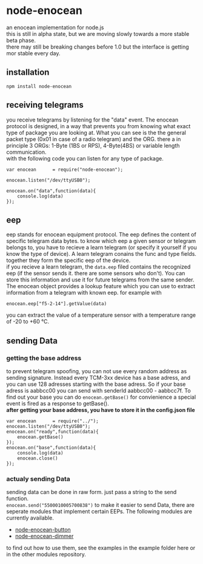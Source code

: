 # node-enocean
an enocean implementation for node.js   
this is still in alpha state, but we are moving slowly towards a more stable beta phase.    
there may still be breaking changes before 1.0 but the interface is getting mor stable every day.

## installation
```
npm install node-enocean
```
## receiving telegrams
you receive telegrams by listening for the "data" event. The enocean protocol is designed, in a way that prevents you from knowing what exact type of package you are looking at. What you can see is the the general packet type (0x01 in case of a radio telegram) and the ORG. there a in principle 3 ORGs: 1-Byte (1BS or RPS), 4-Byte(4BS) or variable length communication.    
with the following code you can listen for any type of package.

```
var enocean      = require("node-enocean");

enocean.listen("/dev/ttyUSB0"); 

enocean.on("data",function(data){   
	console.log(data) 
});
```
## eep
eep stands for enocean equipment protocol. The eep defines the content of specific telegram data bytes. to know which eep a given sensor or telegram belongs to, you have to recieve a learn telegram (or specify it yourself if you know the type of device). A learn telegram conains the func and type fields. together they form the specific eep of the device.  
if you recieve a learn telegram, the `data.eep` filed contains the recognized eep (if the sensor sends it. there are some sensors who don't). You can store this information and use it for future telegrams from the same sender.
The enocean object provides a lookup feature which you can use to extract information from a telegram with known eep. for example with

```
enocean.eep["f5-2-14"].getValue(data)
```

you can extract the value of a temperature sensor with a temperature range of -20 to +60 °C.

## sending Data
### getting the base address
to prevent telegram spoofing, you can not use every random address as sending signature. Instead every TCM-3xx device has a base adress, and you can use 128 adresses starting with the base adress. So if your base adress is aabbcc00 you can send with senderId aabbcc00 - aabbcc7f. To find out your base you can do `enocean.getBase()` for convienience a special event is fired as a response to getBase().     
**after getting your base address, you have to store it in the config.json file**
```
var enocean      = require("../");  
enocean.listen("/dev/ttyUSB0"); 
enocean.on("ready",function(data){   
    enocean.getBase()            
});
enocean.on("base",function(data){   
    console.log(data)  
    enocean.close()             
});
```
### actualy sending Data
sending data can be done in raw form. just pass a string to the send function.   
`enocean.send("5500010005700838")`
to make it easier to send Data, there are seperate modules that implement certain EEPs. The following modules are currently available.

* [node-enocean-button](https://github.com/Holger-Will/node-enocean-button)
* [node-enocean-dimmer](https://github.com/Holger-Will/node-enocean-dimmer)

to find out how to use them, see the examples in the example folder here or in the other modules repository.
